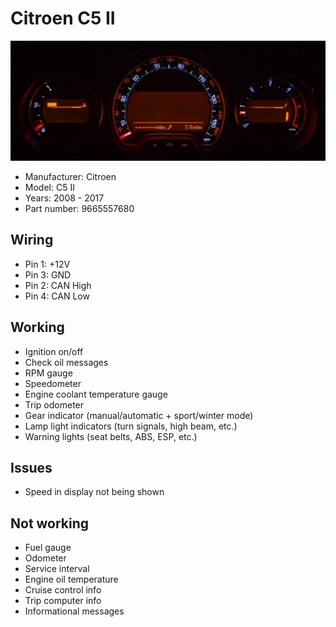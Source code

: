 # Citroen C5 II

![Hero](hero.jpg)

- Manufacturer: Citroen
- Model: C5 II
- Years: 2008 - 2017
- Part number: 9665557680

## Wiring

- Pin 1: +12V
- Pin 3: GND
- Pin 2: CAN High
- Pin 4: CAN Low

## Working

- Ignition on/off
- Check oil messages
- RPM gauge
- Speedometer
- Engine coolant temperature gauge
- Trip odometer
- Gear indicator (manual/automatic + sport/winter mode)
- Lamp light indicators (turn signals, high beam, etc.)
- Warning lights (seat belts, ABS, ESP, etc.)

## Issues

- Speed in display not being shown

## Not working

- Fuel gauge
- Odometer
- Service interval
- Engine oil temperature
- Cruise control info
- Trip computer info
- Informational messages
